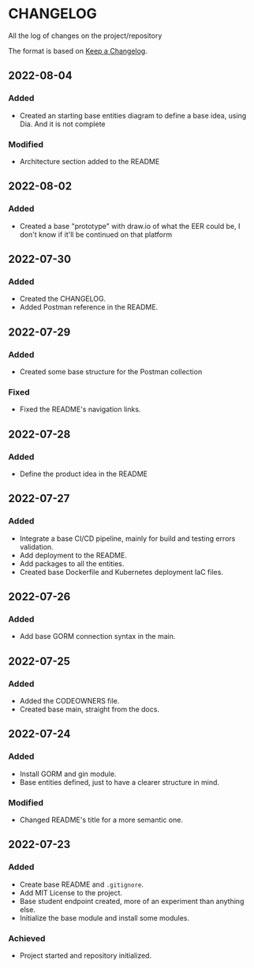 # CHANGELOG #

All the log of changes on the project/repository

The format is based on [Keep a Changelog](https://keepachangelog.com/en/1.0.0/).

## 2022-08-04

### Added

- Created an starting base entities diagram to define a base idea, using Dia. And it is not complete

### Modified

- Architecture section added to the README

## 2022-08-02

### Added

- Created a base "prototype" with draw.io of what the EER could be, I don't know if it'll be continued on that platform

## 2022-07-30

### Added

- Created the CHANGELOG.
- Added Postman reference in the README.

## 2022-07-29

### Added

- Created some base structure for the Postman collection

### Fixed

- Fixed the README's navigation links.

## 2022-07-28

### Added

- Define the product idea in the README

## 2022-07-27

### Added

- Integrate a base CI/CD pipeline, mainly for build and testing errors validation.
- Add deployment to the README.
- Add packages to all the entities.
- Created base Dockerfile and Kubernetes deployment IaC files.

## 2022-07-26

### Added

- Add base GORM connection syntax in the main.

## 2022-07-25

### Added

- Added the CODEOWNERS file.
- Created base main, straight from the docs.

## 2022-07-24

### Added

- Install GORM and gin module.
- Base entities defined, just to have a clearer structure in mind.

### Modified

- Changed README's title for a more semantic one.

## 2022-07-23

### Added

- Create base README and `.gitignore`.
- Add MIT License to the project.
- Base student endpoint created, more of an experiment than anything else.
- Initialize the base module and install some modules.

### Achieved

- Project started and repository initialized.